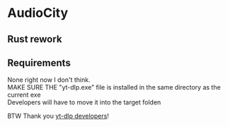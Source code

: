 # AudioCity
## Rust rework


## Requirements
None right now I don't think.
</br>
MAKE SURE THE "yt-dlp.exe" file is installed in the same directory as the current exe
</br>
Developers will have to move it into the target folden</br>

BTW Thank you [yt-dlp developers](https://github.com/yt-dlp/yt-dlp)! </br>
